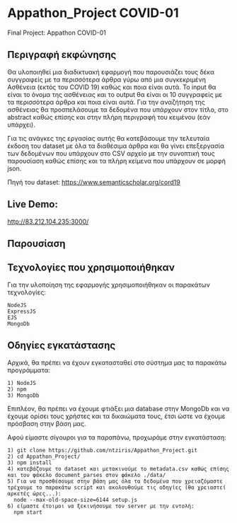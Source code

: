 # Appathon_Project COVID-01
Final Project: Appathon COVID-01

## Περιγραφή εκφώνησης
Θα υλοποιηθεί μια διαδικτυακή εφαρμογή που παρουσιάζει τους δέκα συγγραφείς με τα περισσότερα άρθρα γύρω από μια συγκεκριμένη Ασθένεια (εκτός του COVID 19) καθώς και ποια είναι αυτά. To input θα είναι το όνομα της ασθένειας και το output θα είναι οι 10 συγγραφείς με τα περισσότερα άρθρα και ποια είναι αυτά. Για την αναζήτηση της ασθένειας θα προσπελάσουμε τα δεδομένα που υπάρχουν στον τίτλο, στο abstract καθώς επίσης και στην πλήρη περιγραφή του κειμένου (εάν υπάρχει).

Για τις ανάγκες της εργασίας αυτής θα κατεβάσουμε την τελευταία έκδοση του dataset με όλα τα διαθέσιμα άρθρα και θα γίνει επεξεργασία των δεδομένων που υπάρχουν στο CSV αρχείο με την συνοπτική τους παρουσίαση καθώς επίσης και τα πλήρη κείμενα που υπάρχουν σε μορφή json.

Πηγή του dataset: https://www.semanticscholar.org/cord19

## Live Demo:
http://83.212.104.235:3000/

## Παρουσίαση


## Τεχνολογίες που χρησιμοποιήθηκαν
Για την υλοποίηση της εφαρμογής χρησιμοποιήθηκαν οι παρακάτων τεχνολογίες:
```
NodeJS
ExpressJS
EJS
MongoDb
```

## Οδηγίες εγκατάστασης

Αρχικά, θα πρέπει να έχουν εγκατασταθεί στο σύστημα μας τα παρακάτω προγράμματα:
```
1) NodeJS
2) npm
3) MongoDb
```

Επιπλέον, θα πρέπει να έχουμε φτιάξει μια database στην MongoDb και να έχουμε ορίσει τους χρήστες και τα δικαιώματα τους, έτσι ώστε να έχουμε πρόσβαση στην βάση μας.

Αφού είμαστε σίγουροι για τα παραπάνω, προχωράμε στην εγκατάσταση:
```
1) git clone https://github.com/ntziris/Appathon_Project.git
2) cd Appathon_Project/
3) npm install
4) κατεβάζουμε το dataset και μετακινούμε το metadata.csv καθώς επίσης και τον φάκελο document_parses στον φάκελο ./data/
5) Για να προσθέσουμε στην βάση μας όλα τα δεδομένα που χρειαζόμαστε τρέχουμε το παρακάτω script και ακολουθούμε τις οδηγίες (θα χρειαστεί αρκετές ώρες...):
  node --max-old-space-size=6144 setup.js
6) είμαστε έτοιμοι να ξεκινήσουμε τον server με την εντολή:
  npm start
```

